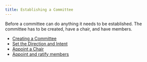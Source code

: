 ```yaml
---
title: Establishing a Committee
---
```


Before a committee can do anything it needs to be established. The committee has
to be created, have a chair, and have members.

- [Creating a Committee](create)
- [Set the Direction and Intent](directives)
- [Appoint a Chair](appoint-chair)
- [Appoint and ratify members](add-members)

